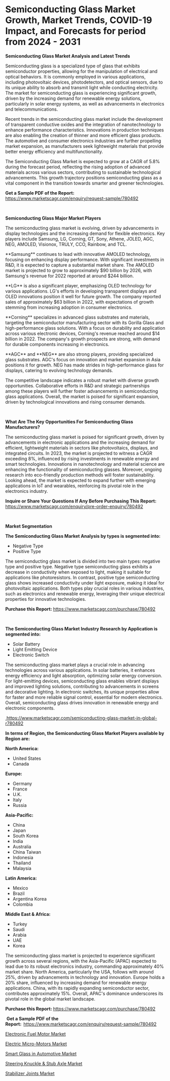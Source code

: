 <p><h1>Semiconducting Glass Market Growth, Market Trends, COVID-19 Impact, and Forecasts for period from 2024 - 2031</h1></p><p><strong>Semiconducting Glass Market Analysis and Latest Trends</strong></p>
<p><p>Semiconducting glass is a specialized type of glass that exhibits semiconductor properties, allowing for the manipulation of electrical and optical behaviors. It is commonly employed in various applications, including photovoltaic devices, photodetectors, and optical sensors, due to its unique ability to absorb and transmit light while conducting electricity. The market for semiconducting glass is experiencing significant growth, driven by the increasing demand for renewable energy solutions, particularly in solar energy systems, as well as advancements in electronics and telecommunications.</p><p>Recent trends in the semiconducting glass market include the development of transparent conductive oxides and the integration of nanotechnology to enhance performance characteristics. Innovations in production techniques are also enabling the creation of thinner and more efficient glass products. The automotive and consumer electronics industries are further propelling market expansion, as manufacturers seek lightweight materials that provide better energy efficiency and multifunctionality. </p><p>The Semiconducting Glass Market is expected to grow at a CAGR of 5.8% during the forecast period, reflecting the rising adoption of advanced materials across various sectors, contributing to sustainable technological advancements. This growth trajectory positions semiconducting glass as a vital component in the transition towards smarter and greener technologies.</p></p>
<p><strong>Get a Sample PDF of the Report:&nbsp;</strong> <a href="https://www.marketscagr.com/enquiry/request-sample/780492?utm_campaign=1557&utm_medium=2&utm_source=Github&utm_content=ia&utm_term=15102024&utm_id=semiconducting-glass">https://www.marketscagr.com/enquiry/request-sample/780492</a></p>
<p>&nbsp;</p>
<p><strong>Semiconducting Glass Major Market Players</strong></p>
<p><p>The semiconducting glass market is evolving, driven by advancements in display technologies and the increasing demand for flexible electronics. Key players include Samsung, LG, Corning, GT, Sony, Athene, JOLED, AGC, NEG, AMOLED, Visionox, TRULY, CCO, Rainbow, and TCL.</p><p>**Samsung** continues to lead with innovative AMOLED technology, focusing on enhancing display performance. With significant investments in R&D, it is expected to capture a substantial market share. The AMOLED market is projected to grow to approximately $90 billion by 2026, with Samsung's revenue for 2022 reported at around $244 billion.</p><p>**LG** is also a significant player, emphasizing OLED technology for various applications. LG's efforts in developing transparent displays and OLED innovations position it well for future growth. The company reported sales of approximately $63 billion in 2022, with expectations of growth stemming from increasing adoption in consumer electronics.</p><p>**Corning** specializes in advanced glass substrates and materials, targeting the semiconductor manufacturing sector with its Gorilla Glass and high-performance glass solutions. With a focus on durability and application across various electronic devices, Corning's revenue reached around $14 billion in 2022. The company's growth prospects are strong, with demand for durable components increasing in electronics.</p><p>**AGC** and **NEG** are also strong players, providing specialized glass substrates. AGC's focus on innovation and market expansion in Asia positions it for growth. NEG has made strides in high-performance glass for displays, catering to evolving technology demands.</p><p>The competitive landscape indicates a robust market with diverse growth opportunities. Collaborative efforts in R&D and strategic partnerships among these players will further foster advancements in semiconducting glass applications. Overall, the market is poised for significant expansion, driven by technological innovations and rising consumer demands.</p></p>
<p>&nbsp;</p>
<p><strong>What Are The Key Opportunities For Semiconducting Glass Manufacturers?</strong></p>
<p><p>The semiconducting glass market is poised for significant growth, driven by advancements in electronic applications and the increasing demand for efficient, lightweight materials in sectors like photovoltaics, displays, and integrated circuits. In 2023, the market is projected to witness a CAGR exceeding 8%, influenced by rising investments in renewable energy and smart technologies. Innovations in nanotechnology and material science are enhancing the functionality of semiconducting glasses. Moreover, ongoing research into eco-friendly production methods will foster sustainability. Looking ahead, the market is expected to expand further with emerging applications in IoT and wearables, reinforcing its pivotal role in the electronics industry.</p></p>
<p><strong>Inquire or Share Your Questions If Any Before Purchasing This Report:</strong> <a href="https://www.marketscagr.com/enquiry/pre-order-enquiry/780492?utm_campaign=1557&utm_medium=2&utm_source=Github&utm_content=ia&utm_term=15102024&utm_id=semiconducting-glass">https://www.marketscagr.com/enquiry/pre-order-enquiry/780492</a></p>
<p>&nbsp;</p>
<p><strong>Market Segmentation</strong></p>
<p><strong>The Semiconducting Glass Market Analysis by types is segmented into:</strong></p>
<p><ul><li>Negative Type</li><li>Positive Type</li></ul></p>
<p><p>The semiconducting glass market is divided into two main types: negative type and positive type. Negative type semiconducting glass exhibits a decrease in conductivity when exposed to light, making it suitable for applications like photoresistors. In contrast, positive type semiconducting glass shows increased conductivity under light exposure, making it ideal for photovoltaic applications. Both types play crucial roles in various industries, such as electronics and renewable energy, leveraging their unique electrical properties for innovative technologies.</p></p>
<p><strong>Purchase this Report:&nbsp;</strong><a href="https://www.marketscagr.com/purchase/780492?utm_campaign=1557&utm_medium=2&utm_source=Github&utm_content=ia&utm_term=15102024&utm_id=semiconducting-glass">https://www.marketscagr.com/purchase/780492</a></p>
<p>&nbsp;</p>
<p><strong>The Semiconducting Glass Market Industry Research by Application is segmented into:</strong></p>
<p><ul><li>Solar Battery</li><li>Light Emitting Device</li><li>Electronic Switch</li></ul></p>
<p><p>The semiconducting glass market plays a crucial role in advancing technologies across various applications. In solar batteries, it enhances energy efficiency and light absorption, optimizing solar energy conversion. For light-emitting devices, semiconducting glass enables vibrant displays and improved lighting solutions, contributing to advancements in screens and decorative lighting. In electronic switches, its unique properties allow for faster and more reliable signal control, essential for modern electronics. Overall, semiconducting glass drives innovation in renewable energy and electronic components.</p></p>
<p><a href="https://www.marketscagr.com/semiconducting-glass-market-in-global-r780492?utm_campaign=1557&utm_medium=2&utm_source=Github&utm_content=ia&utm_term=15102024&utm_id=semiconducting-glass">&nbsp;https://www.marketscagr.com/semiconducting-glass-market-in-global-r780492</a></p>
<p><strong>In terms of Region, the Semiconducting Glass Market Players available by Region are:</strong></p>
<p>
    <p> <strong> North America: </strong>
        <ul>
            <li>United States</li>
            <li>Canada</li>
        </ul>
        </p> 
    <p> <strong> Europe: </strong>
        <ul>
            <li>Germany</li>
            <li>France</li>
            <li>U.K.</li>
            <li>Italy</li>
            <li>Russia</li>
        </ul>
        </p> 
    <p> <strong> Asia-Pacific: </strong>
        <ul>
            <li>China</li>
            <li>Japan</li>
            <li>South Korea</li>
            <li>India</li>
            <li>Australia</li>
            <li>China Taiwan</li>
            <li>Indonesia</li>
            <li>Thailand</li>
            <li>Malaysia</li>
        </ul>
        </p> 
    <p> <strong> Latin America: </strong>
        <ul>
            <li>Mexico</li>
            <li>Brazil</li>
            <li>Argentina Korea</li>
            <li>Colombia</li>
        </ul>
        </p> 
    <p> <strong> Middle East & Africa: </strong>
        <ul>
            <li>Turkey</li>
            <li>Saudi</li>
            <li>Arabia</li>
            <li>UAE</li>
            <li>Korea</li>
        </ul>
    </p>
    </p>
<p><p>The semiconducting glass market is projected to experience significant growth across several regions, with the Asia-Pacific (APAC) expected to lead due to its robust electronics industry, commanding approximately 40% market share. North America, particularly the USA, follows with around 25%, driven by advancements in technology and innovation. Europe holds a 20% share, influenced by increasing demand for renewable energy applications. China, with its rapidly expanding semiconductor sector, contributes approximately 15%. Overall, APAC's dominance underscores its pivotal role in the global market landscape.</p></p>
<p><strong>Purchase this Report: </strong><a href="https://www.marketscagr.com/purchase/780492?utm_campaign=1557&utm_medium=2&utm_source=Github&utm_content=ia&utm_term=15102024&utm_id=semiconducting-glass">https://www.marketscagr.com/purchase/780492</a></p>
<p>&nbsp;<strong>Get a Sample PDF of the Report:&nbsp;&nbsp;</strong><a href="https://www.marketscagr.com/enquiry/request-sample/780492?utm_campaign=1557&utm_medium=2&utm_source=Github&utm_content=ia&utm_term=15102024&utm_id=semiconducting-glass">https://www.marketscagr.com/enquiry/request-sample/780492</a></p>
<p><strong></strong></p>
<p><p><a href="https://github.com/ashepherd82/Market-Research-Report-List-6/blob/main/electronic-fuel-motor-market.md?utm_campaign=1557&utm_medium=2&utm_source=Github&utm_content=ia&utm_term=15102024&utm_id=semiconducting-glass">Electronic Fuel Motor Market</a></p><p><a href="https://github.com/cydskenna/Market-Research-Report-List-1/blob/main/electric-micro-motors-market.md?utm_campaign=1557&utm_medium=2&utm_source=Github&utm_content=ia&utm_term=15102024&utm_id=semiconducting-glass">Electric Micro-Motors Market</a></p><p><a href="https://www.linkedin.com/pulse/exploring-smart-glass-automotive-market-dynamics-global-trends-75dnc?utm_campaign=1557&utm_medium=2&utm_source=Github&utm_content=ia&utm_term=15102024&utm_id=semiconducting-glass">Smart Glass in Automotive Market</a></p><p><a href="https://www.linkedin.com/pulse/exploring-steering-knuckle-stub-axle-market-dynamics-revenue-grq7c?utm_campaign=1557&utm_medium=2&utm_source=Github&utm_content=ia&utm_term=15102024&utm_id=semiconducting-glass">Steering Knuckle & Stub Axle Market</a></p><p><a href="https://www.linkedin.com/pulse/stabilizer-joints-market-essentials-key-players-demand-drivers-rsgzc?utm_campaign=1557&utm_medium=2&utm_source=Github&utm_content=ia&utm_term=15102024&utm_id=semiconducting-glass">Stabilizer Joints Market</a></p></p>